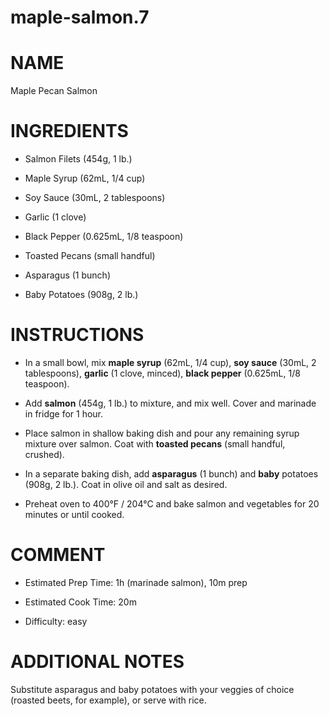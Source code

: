 # maple-salmon.7

# NAME

Maple Pecan Salmon

# INGREDIENTS

  - Salmon Filets (454g, 1 lb.)

  - Maple Syrup (62mL, 1/4 cup)

  - Soy Sauce (30mL, 2 tablespoons)

  - Garlic (1 clove)

  - Black Pepper (0.625mL, 1/8 teaspoon)

  - Toasted Pecans (small handful)

  - Asparagus (1 bunch)

  - Baby Potatoes (908g, 2 lb.)

# INSTRUCTIONS

  - In a small bowl, mix **maple syrup** (62mL, 1/4 cup), **soy sauce**
    (30mL, 2 tablespoons), **garlic** (1 clove, minced), **black
    pepper** (0.625mL, 1/8 teaspoon).

  - Add **salmon** (454g, 1 lb.) to mixture, and mix well. Cover and
    marinade in fridge for 1 hour.

  - Place salmon in shallow baking dish and pour any remaining syrup
    mixture over salmon. Coat with **toasted pecans** (small handful,
    crushed).

  - In a separate baking dish, add **asparagus** (1 bunch) and **baby**
    potatoes (908g, 2 lb.). Coat in olive oil and salt as desired.

  - Preheat oven to 400°F / 204°C and bake salmon and vegetables for 20
    minutes or until cooked.

# COMMENT

  - Estimated Prep Time: 1h (marinade salmon), 10m prep

  - Estimated Cook Time: 20m

  - Difficulty: easy

# ADDITIONAL NOTES

Substitute asparagus and baby potatoes with your veggies of choice
(roasted beets, for example), or serve with rice.
